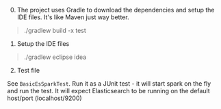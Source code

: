 0. The project uses Gradle to download the dependencies and setup the IDE files. It's like Maven just way better.

> ./gradlew build -x test

1. Setup the IDE files

> ./gradlew eclipse idea

2. Test file

See `BasicEsSparkTest`. Run it as a JUnit test - it will start spark on the fly and run the test. It will expect Elasticsearch to be running on the default host/port (localhost/9200)
